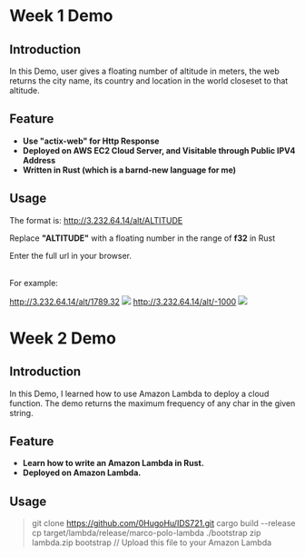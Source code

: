 # Week 1 Demo
## Introduction

In this Demo, user gives a floating number of altitude in meters, the web returns the city name, its country and location in the world closeset to that altitude.

## Feature
- **Use "actix-web" for Http Response**
- **Deployed on AWS EC2 Cloud Server, and Visitable through Public IPV4 Address**
- **Written in Rust (which is a barnd-new language for me)**

## Usage
The format is: http://3.232.64.14/alt/ALTITUDE

Replace **"ALTITUDE"** with a floating number in the range of **f32** in Rust

Enter the full url in your browser.

<br />
For example:

http://3.232.64.14/alt/1789.32
![](https://s1.ax1x.com/2023/01/24/pSYt7LD.png)
http://3.232.64.14/alt/-1000
![](https://s1.ax1x.com/2023/01/24/pSYtbee.png)


# Week 2 Demo
## Introduction

In this Demo, I learned how to use Amazon Lambda to deploy a cloud function. The demo returns the maximum frequency of any char in the given string.

## Feature
- **Learn how to write an Amazon Lambda in Rust.**
- **Deployed on Amazon Lambda.**

## Usage
> git clone https://github.com/0HugoHu/IDS721.git
> cargo build --release
> cp target/lambda/release/marco-polo-lambda ./bootstrap
> zip lambda.zip bootstrap
> // Upload this file to your Amazon Lambda

